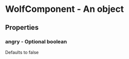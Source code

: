 

# WolfComponent - An object



## Properties



### angry - Optional boolean



Defaults to false

